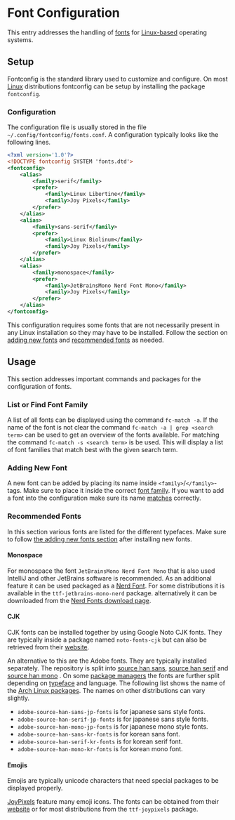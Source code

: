 # Font Configuration

This entry addresses the handling of [fonts](/wiki/font.md) for
[Linux-based](/wiki/linux.md) operating systems.

## Setup

Fontconfig is the standard library used to customize and configure.
On most [Linux](/wiki/linux.md) distributions fontconfig can be setup by
installing the package `fontconfig`.

### Configuration

The configuration file is usually stored in the file
`~/.config/fontconfig/fonts.conf`.
A configuration typically looks like the following lines.

```xml
<?xml version='1.0'?>
<!DOCTYPE fontconfig SYSTEM 'fonts.dtd'>
<fontconfig>
	<alias>
		<family>serif</family>
		<prefer>
			<family>Linux Libertine</family>
			<family>Joy Pixels</family>
		</prefer>
	</alias>
	<alias>
		<family>sans-serif</family>
		<prefer>
			<family>Linux Biolinum</family>
			<family>Joy Pixels</family>
		</prefer>
	</alias>
	<alias>
		<family>monospace</family>
		<prefer>
            <family>JetBrainsMono Nerd Font Mono</family>
			<family>Joy Pixels</family>
		</prefer>
	</alias>
</fontconfig>
```

This configuration requires some fonts that are not necessarily present in any
Linux installation so they may have to be installed.
Follow the section on [adding new fonts](#adding-new-font) and
[recommended fonts](#recommended-fonts) as needed.

## Usage

This section addresses important commands and packages for the configuration of
fonts.

### List or Find Font Family

A list of all fonts can be displayed using the command `fc-match -a`.
If the name of the font is not clear the command
`fc-match -a | grep <search term>` can be used to get an overview of the fonts
available.
For matching the command `fc-match -s <search term>` is be used.
This will display a list of font families that match best with the given search
term.

### Adding New Font

A new font can be added by placing its name inside `<family>`/`</family>`-tags.
Make sure to place it inside the correct [font family](/wiki/font.md#typefaces).
If you want to add a font into the configuration make sure its name
[matches](#list-or-find-font-family) correctly.

### Recommended Fonts

In this section various fonts are listed for the different typefaces.
Make sure to follow [the adding new fonts section](#adding-new-font) after
installing new fonts.

#### Monospace

For monospace the font `JetBrainsMono Nerd Font Mono` that is also used
IntelliJ and other JetBrains software is recommended.
As an additional feature it can be used packaged as a
[Nerd Font](https://www.nerdfonts.com/).
For some distributions it is available in the `ttf-jetbrains-mono-nerd` package.
alternatively it can be downloaded from the
[Nerd Fonts download page](https://www.nerdfonts.com/font-downloads).

#### CJK

CJK fonts can be installed together by using Google Noto CJK fonts.
They are typically inside a package named `noto-fonts-cjk` but can also be
retrieved from their [website](https://fonts.google.com/noto).

An alternative to this are the Adobe fonts.
They are typically installed separately.
The repository is split into
[source han sans](https://github.com/adobe-fonts/source-han-sans),
[source han serif](https://github.com/adobe-fonts/source-han-serif) and
[source han mono](https://github.com/adobe-fonts/source-han-mono) .
On some [package managers](/wiki/linux/package_manager.md) the fonts are further
split depending on [typeface](/wiki/font.md#typefaces) and language.
The following list shows the name of the
[Arch Linux packages](/wiki/linux/arch-linux.md).
The names on other distributions can vary slightly.

- `adobe-source-han-sans-jp-fonts` is for japanese sans style fonts.
- `adobe-source-han-serif-jp-fonts` is for japanese sans style fonts.
- `adobe-source-han-mono-jp-fonts` is for japanese mono style fonts.
- `adobe-source-han-sans-kr-fonts` is for korean sans font.
- `adobe-source-han-serif-kr-fonts` is for korean serif font.
- `adobe-source-han-mono-kr-fonts` is for korean mono font.

#### Emojis

Emojis are typically unicode characters that need special packages to be
displayed properly.

[JoyPixels](https://joypixels.com) feature many emoji icons.
The fonts can be obtained from their [website](https://joypixels.com/download)
or for most distributions from the `ttf-joypixels` package.
